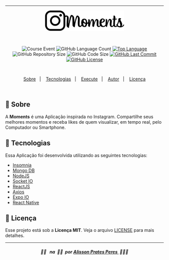 ﻿___
<p align="center"> <img src="github/moments_logo.png" width="50%"></p>
<br/>
<p align="center">
<img alt="Course Event" src="https://img.shields.io/badge/omnistack-week%207-%23000000"/>
<img alt="GitHub Language Count" 		  src="https://img.shields.io/github/languages/count/alissonpratesperes/moments?color=000000"/>
<a href="https://github.com/alissonpratesperes/moments/search?l=javascript"><img alt="Top Language" src="https://img.shields.io/github/languages/top/alissonpratesperes/moments?color=000000"/></a>
<img alt="GitHub Repository Size" src="https://img.shields.io/github/repo-size/alissonpratesperes/moments?color=000000">
<img alt="GitHub Code Size" src="https://img.shields.io/github/languages/code-size/alissonpratesperes/moments?color=000000"/>
<a href="https://github.com/alissonpratesperes/moments/commits/main">
<img alt="GitHub Last Commit" src="https://img.shields.io/github/last-commit/alissonpratesperes/moments?color=000000"></a>
<a href ="https://github.com/alissonpratesperes/moments/blob/main/LICENSE"> <img alt="GitHub License" src="https://img.shields.io/badge/license-MIT-000000"/> 
</p>
<br/>
<p align="center">
<a href="#dart-sobre">Sobre</a>&nbsp;&nbsp;&nbsp;|&nbsp;&nbsp;&nbsp;
<a href="#battery-tecnologias">Tecnologias</a>&nbsp;&nbsp;&nbsp;|&nbsp;&nbsp;&nbsp;
<a href="#electric_plug-execute">Execute</a>&nbsp;&nbsp;&nbsp;|&nbsp;&nbsp;&nbsp;
<a href="#fuelpump-autor">Autor</a>&nbsp;&nbsp;&nbsp;|&nbsp;&nbsp;&nbsp;
<a href="#memo-licença">Licença</a>
</p>
<br/>



## :dart: Sobre
A **Moments** é uma Aplicação inspirada no Instagram. Compartilhe seus melhores momentos e receba likes de quem visualizar, em tempo real, pelo Computador ou Smartphone.

## :battery: Tecnologias
Essa Aplicação foi desenvolvida utilizando as seguintes tecnologias:

- <a href="https://insomnia.rest/">Insomnia</a>
- <a href="https://www.mongodb.com/">Mongo DB</a>
- <a href="https://nodejs.org/">NodeJS</a>
- <a href="https://socket.io/">Socket IO</a>
- <a href="https://reactjs.org/">ReactJS</a>
- <a href="https://axios-http.com/">Axios</a>
- <a href="https://expo.dev/">Expo IO</a>
- <a href="https://reactnative.dev/">React Native</a>


## :memo: Licença

Esse projeto está sob a **Licença MIT**. Veja o arquivo [LICENSE](https://github.com/alissonpratesperes/moments/blob/main/LICENSE) para mais detalhes.

---

<h5 align="center">  ✍🏻&nbsp; &nbsp;na &nbsp;✋🏻&nbsp;  por <a href="https://github.com/alissonpratesperes"> Alisson Prates Peres </a> &nbsp;👨🏻‍💻 </h5>
